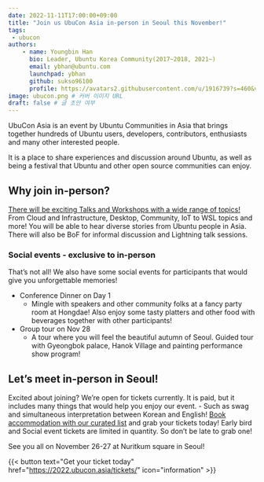 ```yaml
---
date: 2022-11-11T17:00:00+09:00
title: "Join us UbuCon Asia in-person in Seoul this November!"
tags:
 - ubucon
authors:
    - name: Youngbin Han
      bio: Leader, Ubuntu Korea Community(2017~2018, 2021~)
      email: ybhan@ubuntu.com
      launchpad: ybhan
      github: sukso96100
      profile: https://avatars2.githubusercontent.com/u/1916739?s=460&v=4
image: ubucon.png # 커버 이미지 URL
draft: false # 글 초안 여부
---
```


UbuCon Asia is an event by Ubuntu Communities in Asia that brings together hundreds of Ubuntu users, developers, contributors, enthusiasts  and many other interested people.

It is a place to share experiences and discussion around Ubuntu, as well as being a festival that Ubuntu and other open source communities can enjoy.

## Why join in-person?
[There will be exciting Talks and Workshops with a wide range of topics!](https://2022.ubucon.asia/sessions/) From Cloud and Infrastructure, Desktop, Community, IoT to WSL topics and more! You will be able to hear diverse stories from Ubuntu people in Asia. There will also be BoF for informal discussion and Lightning talk sessions.

### Social events - exclusive to in-person
That’s not all! We also have some social events for participants that would give you unforgettable memories!

- Conference Dinner on Day 1
  - Mingle with speakers and other community folks at a fancy party room at Hongdae! Also enjoy some tasty platters and other food with beverages together with other participants!
- Group tour on Nov 28
  - A tour where you will feel the beautiful autumn of Seoul. Guided tour with Gyeongbok palace, Hanok Village and painting performance show program!

## Let’s meet in-person in Seoul!
Excited about joining? We’re open for tickets currently. It is paid, but it includes many things that would help you enjoy our event. - Such as swag and simultaneous interpretation between Korean and English!
[Book accommodation with our curated list](https://2022.ubucon.asia/venue-and-travel/accommodations/) and grab your tickets today! Early bird and Social event tickets are limited in quantity. So don’t be late to grab one!

See you all on November 26-27 at Nuritkum square in Seoul!

{{< button text="Get your ticket today" href="https://2022.ubucon.asia/tickets/" icon="information" >}}


